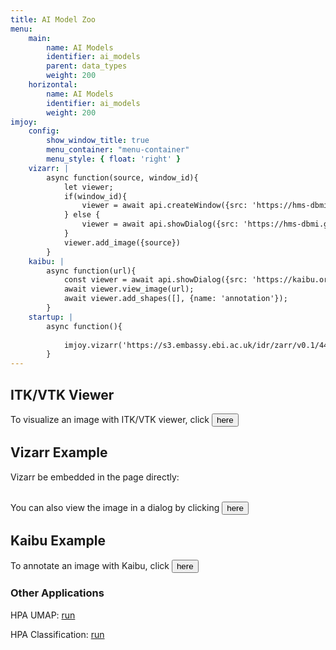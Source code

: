```yaml
---
title: AI Model Zoo
menu:
    main:
        name: AI Models
        identifier: ai_models
        parent: data_types
        weight: 200
    horizontal:
        name: AI Models
        identifier: ai_models
        weight: 200
imjoy:
    config:
        show_window_title: true
        menu_container: "menu-container"
        menu_style: { float: 'right' }
    vizarr: |
        async function(source, window_id){
            let viewer;
            if(window_id){
                viewer = await api.createWindow({src: 'https://hms-dbmi.github.io/vizarr/', window_id, window_style: {height: '600px', 'border-style': 'solid'}})
            } else {
                viewer = await api.showDialog({src: 'https://hms-dbmi.github.io/vizarr/'});
            }
            viewer.add_image({source})
        }
    kaibu: |
        async function(url){
            const viewer = await api.showDialog({src: 'https://kaibu.org', fullscreen: true})
            await viewer.view_image(url);
            await viewer.add_shapes([], {name: 'annotation'});
        }
    startup: |
        async function(){
            
            imjoy.vizarr('https://s3.embassy.ebi.ac.uk/idr/zarr/v0.1/4495402.zarr', 'vizarr-embeded-1')
        }
---
```

<div id="menu-container"></div>

## ITK/VTK Viewer
To visualize an image with ITK/VTK viewer, click <button onclick="api.showDialog({src: 'https://kitware.github.io/itk-vtk-viewer/app/', data: {image: 'https://images.proteinatlas.org/115/672_E2_1_blue_red_green.jpg'}})">here</button>

## Vizarr Example
Vizarr be embedded in the page directly:

<div id="vizarr-embeded-1"></div>

<br>
You can also view the image in a dialog by clicking <button onclick="imjoy.vizarr('https://s3.embassy.ebi.ac.uk/idr/zarr/v0.1/4495402.zarr')">here</button>

## Kaibu Example

To annotate an image with Kaibu, click <button onclick="imjoy.kaibu('https://images.proteinatlas.org/115/672_E2_1_blue_red_green.jpg')">here</button>

### Other Applications

HPA UMAP: <a href="javascript:void(0);" onclick="api.createWindow({src: 'https://raw.githubusercontent.com/imjoy-team/imjoy-plugins/master/repository/HPA-UMAP.imjoy.html', window_id: 'hpa-umap', window_style: {height: '500px'}})">run</a>

<div id="hpa-umap"></div>

HPA Classification: <a href="javascript:void(0);" onclick="api.createWindow({src: 'https://raw.githubusercontent.com/imjoy-team/imjoy-plugins/master/repository/HPA-Classification.imjoy.html', window_id: 'hpa-classification', window_style: {height: '500px'}});">run</a>

<div id="hpa-classification"></div>
